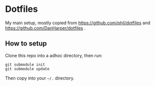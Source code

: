Dotfiles
========

My main setup, mostly copied from https://github.com/phil/dotfiles and https://github.com/DanHarper/dotfiles .

## How to setup

Clone this repo into a adhoc directory, then run:

```
git submodule init
git submodule update
```

Then copy into your `~/.` directory.
